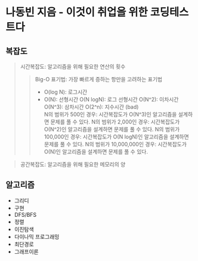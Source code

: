# 나동빈 지음 - 이것이 취업을 위한 코딩테스트다 

## 복잡도
> 시간복잡도: 알고리즘을 위해 필요한 연산의 횟수
>   >   Big-O 표기법: 가장 빠르게 증하는 항만을 고려하는 표기법
>   >   - O(log N): 로그시간
>   >   - O(N): 선형시간
>   >   O(N logN): 로그 선형시간
>   >   O(N^2): 이차시간
>   >   O(N^3): 삼차시간
>   >   O(2^n): 지수시간 (bad)   
>   >   N의 범위가 500인 경우: 시간복잡도가 O(N^3)인 알고리즘을 설계하면 문제를 풀 수 있다.
>   >   N의 범위가 2,000인 경우: 시간복잡도가 O(N^2)인 알고리즘을 설계하면 문제를 풀 수 있다.
>   >   N의 범위가 100,000인 경우: 시간복잡도가 O(N logN)인 알고리즘을 설계하면 문제를 풀 수 있다.
>   >   N의 범위가 10,000,000인 경우: 시간복잡도가 O(N)인 알고리즘을 설계하면 문제를 풀 수 있다.   

>  공간복잡도: 알고리즘을 위해 필요한 메모리의 양

## 알고리즘
- 그리디
- 구현
- DFS/BFS
- 정렬
- 이진탐색
- 다이나믹 프로그래밍
- 최단경로
- 그래프이론   